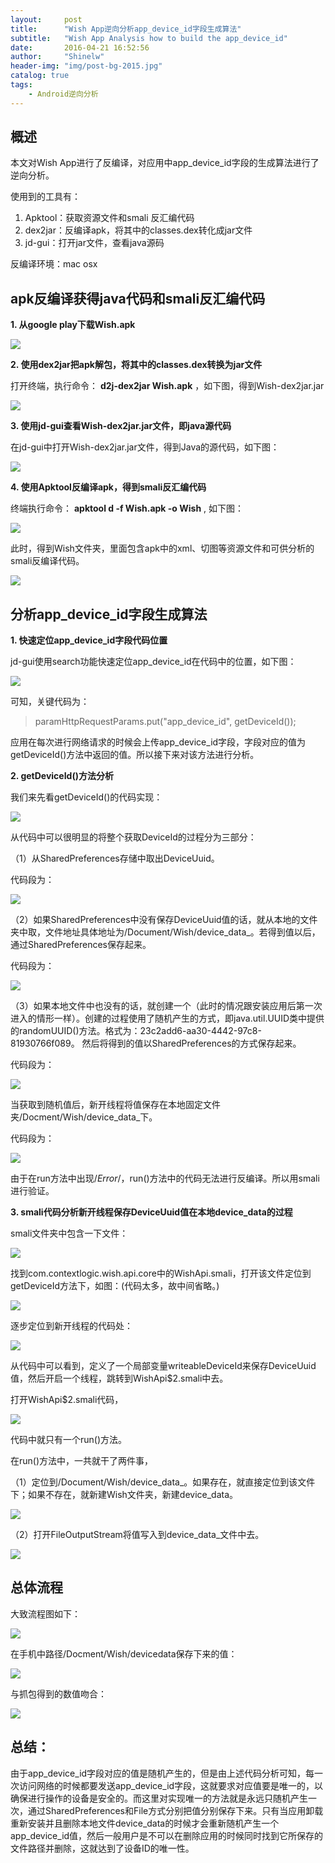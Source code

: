 ```yaml
---
layout:     post
title:      "Wish App逆向分析app_device_id字段生成算法"
subtitle:   "Wish App Analysis how to build the app_device_id"
date:       2016-04-21 16:52:56
author:     "Shinelw"
header-img: "img/post-bg-2015.jpg"
catalog: true
tags:
    - Android逆向分析
---
```


## **概述**

本文对Wish App进行了反编译，对应用中app_device_id字段的生成算法进行了逆向分析。

使用到的工具有：

1. Apktool：获取资源文件和smali 反汇编代码
2. dex2jar：反编译apk，将其中的classes.dex转化成jar文件
3. jd-gui：打开jar文件，查看java源码

反编译环境：mac osx


## **apk反编译获得java代码和smali反汇编代码**

**1. 从google play下载Wish.apk**

![](https://raw.githubusercontent.com/Shinelw/Android/master/BlogPicture/Wish_analysis/Screen%20Shot%202016-04-18%20at%206.24.54%20PM.png)

**2. 使用dex2jar把apk解包，将其中的classes.dex转换为jar文件**

打开终端，执行命令： **d2j-dex2jar Wish.apk** ，如下图，得到Wish-dex2jar.jar

![](https://raw.githubusercontent.com/Shinelw/Android/master/BlogPicture/Wish_analysis/Screen%20Shot%202016-04-18%20at%206.33.32%20PM.png)

**3. 使用jd-gui查看Wish-dex2jar.jar文件，即java源代码**

在jd-gui中打开Wish-dex2jar.jar文件，得到Java的源代码，如下图：

![](https://raw.githubusercontent.com/Shinelw/Android/master/BlogPicture/Wish_analysis/Screen%20Shot%202016-04-18%20at%206.36.44%20PM.png)

**4. 使用Apktool反编译apk，得到smali反汇编代码**

终端执行命令： **apktool d -f Wish.apk -o Wish** , 如下图：

![](https://raw.githubusercontent.com/Shinelw/Android/master/BlogPicture/Wish_analysis/Screen%20Shot%202016-04-18%20at%206.42.38%20PM.png)

此时，得到Wish文件夹，里面包含apk中的xml、切图等资源文件和可供分析的smali反编译代码。

![](https://raw.githubusercontent.com/Shinelw/Android/master/BlogPicture/Wish_analysis/Screen%20Shot%202016-04-18%20at%206.43.30%20PM.png)


## **分析app_device_id字段生成算法**

**1. 快速定位app_device_id字段代码位置**

jd-gui使用search功能快速定位app_device_id在代码中的位置，如下图：

![](https://raw.githubusercontent.com/Shinelw/Android/master/BlogPicture/Wish_analysis/Screen%20Shot%202016-04-18%20at%206.46.16%20PM.png)

可知，关键代码为：

> paramHttpRequestParams.put("app_device_id", getDeviceId());

应用在每次进行网络请求的时候会上传app_device_id字段，字段对应的值为getDeviceId()方法中返回的值。所以接下来对该方法进行分析。

**2. getDeviceId()方法分析**

我们来先看getDeviceId()的代码实现：

![](https://raw.githubusercontent.com/Shinelw/Android/master/BlogPicture/Wish_analysis/Screen%20Shot%202016-04-18%20at%207.00.37%20PM.png)

从代码中可以很明显的将整个获取DeviceId的过程分为三部分：

（1）从SharedPreferences存储中取出DeviceUuid。

代码段为：

![](https://raw.githubusercontent.com/Shinelw/Android/master/BlogPicture/Wish_analysis/Screen%20Shot%202016-04-18%20at%208.35.24%20PM.png)

（2）如果SharedPreferences中没有保存DeviceUuid值的话，就从本地的文件夹中取，文件地址具体地址为/Document/Wish/device_data_。若得到值以后，通过SharedPreferences保存起来。

代码段为：

![](https://raw.githubusercontent.com/Shinelw/Android/master/BlogPicture/Wish_analysis/Screen%20Shot%202016-04-18%20at%208.36.23%20PM.png)

（3）如果本地文件中也没有的话，就创建一个（此时的情况跟安装应用后第一次进入的情形一样）。创建的过程使用了随机产生的方式，即java.util.UUID类中提供的randomUUID()方法。格式为：23c2add6-aa30-4442-97c8-81930766f089。 然后将得到的值以SharedPreferences的方式保存起来。

代码段为：

![](https://raw.githubusercontent.com/Shinelw/Android/master/BlogPicture/Wish_analysis/Screen%20Shot%202016-04-18%20at%208.37.22%20PM.png)

当获取到随机值后，新开线程将值保存在本地固定文件夹/Docment/Wish/device_data_下。

代码段为：

![](https://raw.githubusercontent.com/Shinelw/Android/master/BlogPicture/Wish_analysis/Screen%20Shot%202016-04-18%20at%208.38.05%20PM.png)

由于在run方法中出现/*Error*/，run()方法中的代码无法进行反编译。所以用smali进行验证。

**3. smali代码分析新开线程保存DeviceUuid值在本地device_data的过程**

smali文件夹中包含一下文件：

![](https://raw.githubusercontent.com/Shinelw/Android/master/BlogPicture/Wish_analysis/Screen%20Shot%202016-04-18%20at%207.30.11%20PM.png)

找到com.contextlogic.wish.api.core中的WishApi.smali，打开该文件定位到getDeviceId方法下，如图：(代码太多，故中间省略。)

![](https://raw.githubusercontent.com/Shinelw/Android/master/BlogPicture/Wish_analysis/Picture1.png)

逐步定位到新开线程的代码处：

![](https://raw.githubusercontent.com/Shinelw/Android/master/BlogPicture/Wish_analysis/Screen%20Shot%202016-04-18%20at%207.49.17%20PM.png)

从代码中可以看到，定义了一个局部变量writeableDeviceId来保存DeviceUuid值，然后开启一个线程，跳转到WishApi$2.smali中去。

打开WishApi$2.smali代码，

![](https://raw.githubusercontent.com/Shinelw/Android/master/BlogPicture/Wish_analysis/Screen%20Shot%202016-04-18%20at%207.56.22%20PM.png)

代码中就只有一个run()方法。

在run()方法中，一共就干了两件事，

（1）定位到/Document/Wish/device_data_。如果存在，就直接定位到该文件下；如果不存在，就新建Wish文件夹，新建device_data。

![](https://raw.githubusercontent.com/Shinelw/Android/master/BlogPicture/Wish_analysis/Screen%20Shot%202016-04-18%20at%208.06.22%20PM.png)

（2）打开FileOutputStream将值写入到device_data_文件中去。

![](https://raw.githubusercontent.com/Shinelw/Android/master/BlogPicture/Wish_analysis/Picture2.png)


## **总体流程**

大致流程图如下：

![](https://raw.githubusercontent.com/Shinelw/Android/master/BlogPicture/Wish_analysis/Screen%20Shot%202016-04-18%20at%208.33.22%20PM.png)

在手机中路径/Docment/Wish/devicedata保存下来的值：

![](https://raw.githubusercontent.com/Shinelw/Android/master/BlogPicture/Wish_analysis/Screen%20Shot%202016-04-21%20at%202.10.55%20PM.png)

与抓包得到的数值吻合：

![](https://raw.githubusercontent.com/Shinelw/Android/master/BlogPicture/Wish_analysis/Screen%20Shot%202016-04-21%20at%202.09.41%20PM.png)


## **总结：**

由于app_device_id字段对应的值是随机产生的，但是由上述代码分析可知，每一次访问网络的时候都要发送app_device_id字段，这就要求对应值要是唯一的，以确保进行操作的设备是安全的。而这里对实现唯一的方法就是永远只随机产生一次，通过SharedPreferences和File方式分别把值分别保存下来。只有当应用卸载重新安装并且删除本地文件device_data的时候才会重新随机产生一个app_device_id值，然后一般用户是不可以在删除应用的时候同时找到它所保存的文件路径并删除，这就达到了设备ID的唯一性。

